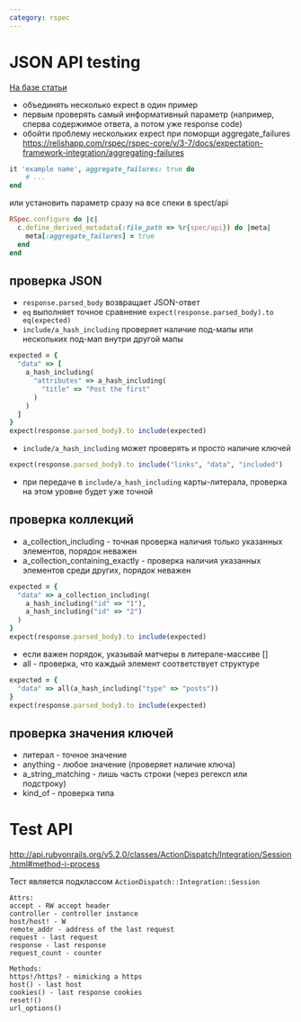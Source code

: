 ```yaml
---
category: rspec
---
```


# JSON API testing

[На базе статьи](http://timjwade.com/2016/08/01/testing-json-apis-with-rspec-composable-matchers.html)

* объединять несколько expect в один пример
* первым проверять самый информативный параметр (например, сперва содержимое ответа, а потом уже response code)
* обойти проблему нескольких expect при поморщи aggregate_failures
https://relishapp.com/rspec/rspec-core/v/3-7/docs/expectation-framework-integration/aggregating-failures
```ruby
it 'example name', aggregate_failures: true do
	# ...
end
```
или установить параметр сразу на все спеки в spect/api
```ruby
RSpec.configure do |c|
  c.define_derived_metadata(:file_path => %r{spec/api}) do |meta|
    meta[:aggregate_failures] = true
  end
end
```
## проверка JSON

* `response.parsed_body` возвращает JSON-ответ
* `eq` выполняет точное сравнение `expect(response.parsed_body).to eq(expected)`
* `include/a_hash_including` проверяет наличие под-мапы или нескольких под-мап внутри другой мапы
```ruby
expected = {
  "data" => [
    a_hash_including(
      "attributes" => a_hash_including(
        "title" => "Post the first"
      )
    )
  ]
}
expect(response.parsed_body).to include(expected)
```
* `include/a_hash_including` может проверять и просто наличие ключей
```ruby
expect(response.parsed_body).to include("links", "data", "included")
```
* при передаче в `include/a_hash_including` карты-литерала, проверка на этом уровне будет уже точной

## проверка	коллекций

* a_collection_including - точная проверка наличия только указанных элементов, порядок неважен
* a_collection_containing_exactly - проверка наличия указанных элементов среди других, порядок неважен
```ruby
expected = {
  "data" => a_collection_including(
    a_hash_including("id" => "1"),
    a_hash_including("id" => "2")
  )
}
expect(response.parsed_body).to include(expected)
```
* если важен порядок, указывай матчеры в литерале-массиве []
* all - проверка, что каждый элемент соответствует структуре
```ruby
expected = {
  "data" => all(a_hash_including("type" => "posts"))
}
expect(response.parsed_body).to include(expected)
```

## проверка значения ключей
* литерал - точное значение
* anything - любое значение (проверяет наличие ключа)
* a_string_matching - лишь часть строки (через регексп или подстроку)
* kind_of - проверка типа

# Test API

http://api.rubyonrails.org/v5.2.0/classes/ActionDispatch/Integration/Session.html#method-i-process

Тест является подклассом `ActionDispatch::Integration::Session`
```
Attrs:
accept - RW accept header
controller - controller instance
host/host! - W
remote_addr - address of the last request
request - last request
response - last response
request_count - counter

Methods:
https!/https? - mimicking a https
host() - last host
cookies() - last response cookies
reset!()
url_options()
```
